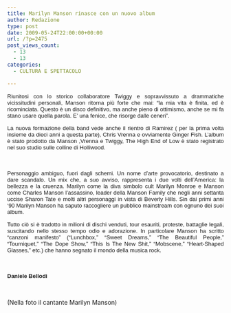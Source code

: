 ```yaml
---
title: Marilyn Manson rinasce con un nuovo album
author: Redazione
type: post
date: 2009-05-24T22:00:00+00:00
url: /?p=2475
post_views_count:
  - 13
  - 13
categories:
  - CULTURA E SPETTACOLO

---
```

<p style="text&#45;align: justify; ">
  <font face="Tahoma, sans&#45;serif"><font size="2">Riunitosi con lo storico collaboratore Twiggy e sopravvissuto a drammatiche vicissitudini personali, Manson ritorna pi&ugrave; forte che mai: &ldquo;la mia vita &egrave; finita, ed &egrave; ricominciata. Questo &egrave; un disco definitivo, ma anche pieno di ottimismo, anche se mi fa stano usare quella parola. E&rsquo; una fenice, che risorge dalle ceneri&rdquo;. </font></font>
</p>

<p style="margin&#45;bottom: 0cm" align="justify">
  <font face="Tahoma, sans&#45;serif"><font size="2">La nuova formazione della band vede anche il rientro di Ramirez ( per la prima volta insieme da dieci anni a questa parte), Chris Vrenna e ovviamente Ginger Fish. L&rsquo;album &egrave; stato prodotto da Manson ,Vrenna e Twiggy, The High End of Low &egrave; stato registrato nel suo studio sulle colline di Holliwood. </font></font>
</p>

<p style="margin&#45;bottom: 0cm" align="justify">
  &nbsp;
</p>

<p style="margin&#45;bottom: 0cm" align="justify">
  <font face="Tahoma, sans&#45;serif"><font size="2">Personaggio ambiguo, fuori dagli schemi. Un nome d&#8217;arte provocatorio, destinato a dare scandalo. Un mix che, a suo avviso, rappresenta i due volti dell&#8217;America: la bellezza e la cruenza. Marilyn come la diva simbolo cult Marilyn Monroe e Manson come Charles Manson l&#8217;assassino, leader della Manson Family che negli anni settanta uccise Sharon Tate e molti altri personaggi in vista di Beverly Hills. Sin dai primi anni &lsquo;90 Marilyn Manson ha saputo raccogliere un pubblico mainstream con ognuno dei suoi album. </font></font>
</p>

<p style="margin&#45;bottom: 0cm" align="justify">
  <font face="Tahoma, sans&#45;serif"><font size="2">Tutto ci&ograve; si &egrave; tradotto in milioni di dischi venduti, tour esauriti, proteste, battaglie legali, suscitando nello stesso tempo odio e adorazione. In particolare Manson ha scritto &ldquo;canzoni manifesto&rdquo; (&ldquo;Lunchbox,&rdquo; &ldquo;Sweet Dreams,&rdquo; &ldquo;The Beautiful People,&rdquo; &ldquo;Tourniquet,&rdquo; &ldquo;The Dope Show,&rdquo; &ldquo;This Is The New Shit,&rdquo; &ldquo;Mobscene,&rdquo; &ldquo;Heart&#45;Shaped Glasses,&rdquo; etc.) che hanno segnato il mondo della musica rock.</font></font>
</p>

<p style="margin&#45;bottom: 0cm" align="justify">
  &nbsp;
</p>

<p style="margin&#45;bottom: 0cm" align="justify">
  <font face="Tahoma, sans&#45;serif"><font size="2"><strong>Daniele Bellodi</strong></font></font>
</p>

<p style="margin&#45;bottom: 0cm" align="justify">
  &nbsp;
</p>

<p style="margin&#45;bottom: 0cm" align="justify">
  (Nella foto il cantante Marilyn Manson)
</p>